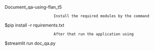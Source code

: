 Document_qa-using-flan_t5          

                          Install the required modules by the command 
$pip install -r rquirements.txt

                          After that run the application using 
$streamlit run doc_qa.py
